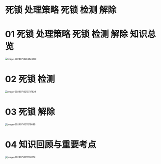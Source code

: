 # 死锁 处理策略 死锁 检测 解除



# 01 死锁 处理策略 死锁 检测 解除 知识总览

<img src="https://cvp.oss-cn-shanghai.aliyuncs.com/picgo/202407142048380.png" alt="image-20240714204824169" style="zoom:50%;" />



# 02 死锁 检测

<img src="https://cvp.oss-cn-shanghai.aliyuncs.com/picgo/202407142107167.png" alt="image-20240714210737629" style="zoom:50%;" />



# 03 死锁 解除

<img src="https://cvp.oss-cn-shanghai.aliyuncs.com/picgo/202407142113393.png" alt="image-20240714211319099" style="zoom:50%;" />



# 04 知识回顾与重要考点

<img src="https://cvp.oss-cn-shanghai.aliyuncs.com/picgo/202407142115711.png" alt="image-20240714211500514" style="zoom:50%;" />